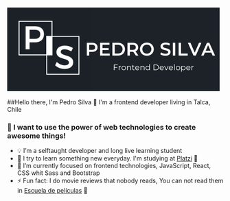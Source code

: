 ![header](https://raw.githubusercontent.com/pedroalesp/pedroalesp/main/readmegithub.png)

##Hello there, I'm Pedro Silva 👋 I'm a frontend developer living in Talca, Chile


### 🚀 I want to use the power of web technologies to create awesome things!

- 💡 I’m a selftaught developer and long live learning student
- 🤔 I try to learn something new everyday. I'm studying at [Platzi](https://platzi.com/) 💚
- 🔭 I’m currently focused on frontend technologies, JavaScript, React, CSS whit Sass and Bootstrap
- ⚡ Fun fact: I do movie reviews that nobody reads, You can not read them in [Escuela de películas](https://escueladepeliculas.com/) 🎥
